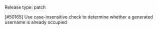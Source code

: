 Release type: patch

[#50165] Use case-insensitive check to determine whether a generated username is already occupied
